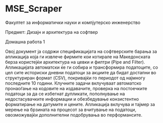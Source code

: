 ﻿# MSE_Scraper

Факултет за информатички науки и компјутерско инженерство

Предмет:
Дизаjн и архитектура на софтвер

Домашна работа 1

Овој документ ја содржи спецификацијата на софтверските барања за апликација која ги извлече фирмите кои котирале на Македонската берза користејќи архитектура на цевки и филтри (Pipe and Filter). Апликацијата автоматски ќе ги собира и трансформира податоците, со цел сите историски дневни податоци за акциите да бидат достапни во структуриран формат (CSV), покривајќи го периодот од најмногу последните 10 години.
Клучните задачи вклучуваат автоматско пронаоѓање на кодовите на издавачите, проверка на постоечките податоци за да се избегнат дупликати, пополнување на недостасувачките информации и обезбедување конзистентно форматирање на датумите и цените. Aпликација вклучува и тајмер за мерење на брзината на процесот за вчитување на податоци, овозможувајќи дополнителни подобрувања во перформансите. 



